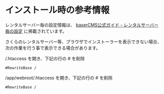 # インストール時の参考情報

レンタルサーバー毎の設定情報は、 [baserCMS公式ガイド - レンタルサーバー毎の設定](http://wiki.basercms.net/%E3%83%AC%E3%83%B3%E3%82%BF%E3%83%AB%E3%82%B5%E3%83%BC%E3%83%90%E3%83%BC%E6%AF%8E%E3%81%AE%E8%A8%AD%E5%AE%9A) に掲載されています。
 
さくらのレンタルサーバー等、ブラウザでインストーラーを表示できない場合、次の作業を行う事で表示できる場合があります。  

/.htaccess を開き、下記の行の # を削除
```shell script
#RewriteBase /
```

/app/webroot/.htaccess を開き、下記の行の # を削除
```shell script
#RewriteBase /
```

